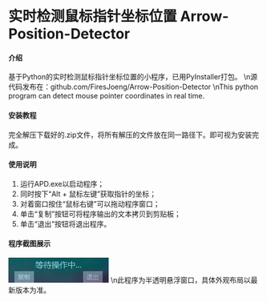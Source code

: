 # 实时检测鼠标指针坐标位置 Arrow-Position-Detector

#### 介绍

基于Python的实时检测鼠标指针坐标位置的小程序，已用PyInstaller打包。
\n源代码发布在：github.com/FiresJoeng/Arrow-Position-Detector
\nThis python program can detect mouse pointer coordinates in real time.

#### 安装教程

完全解压下载好的.zip文件，将所有解压的文件放在同一路径下。即可视为安装完成。

#### 使用说明

1. 运行APD.exe以启动程序；
2. 同时按下“Alt + 鼠标左键”获取指针的坐标；
3. 对着窗口按住“鼠标右键”可以拖动程序窗口；
4. 单击“复制”按钮可将程序输出的文本拷贝到剪贴板；
5. 单击“退出”按钮将退出程序。

#### 程序截图展示

![程序截图](example.png)
\n此程序为半透明悬浮窗口，具体外观布局以最新版本为准。
